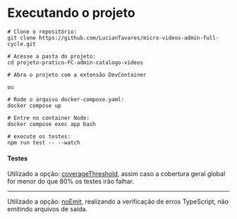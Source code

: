 # Executando o projeto

```
# Clone o repositório:
git clone https://github.com/LucianTavares/micro-videos-admin-full-cycle.git

# Acesse a pasta do projeto:
cd projeto-pratico-FC-admin-catalogo-videos

# Abra o projeto com a extensão DevContainer

ou

# Rode o arquivo docker-compose.yaml:
docker compose up

# Entre no container Node:
docker compose exec app bash

# execute os testes:
npm run test -- --watch
```

#### Testes

Utilizado a opção: [coverageThreshold](https://jestjs.io/pt-BR/docs/configuration#coveragethreshold-object), assim caso a cobertura geral global for menor do que 80% os testes irão falhar.

---

Utilizado a opção: [noEmit](https://www.typescriptlang.org/pt/tsconfig#noEmit), realizando a verificação de erros TypeScript, não emitindo arquivos de saída.